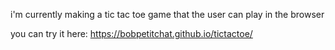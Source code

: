 i'm currently making a tic tac toe game that the user can play in the browser

you can try it here: https://bobpetitchat.github.io/tictactoe/
